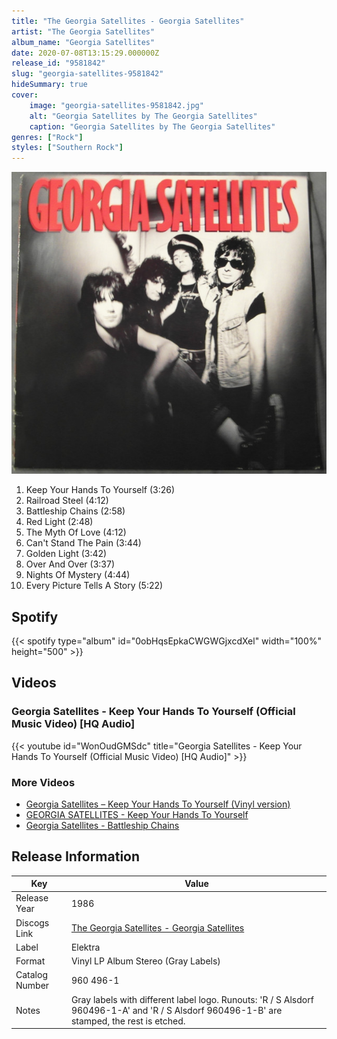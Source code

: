 ```yaml
---
title: "The Georgia Satellites - Georgia Satellites"
artist: "The Georgia Satellites"
album_name: "Georgia Satellites"
date: 2020-07-08T13:15:29.000000Z
release_id: "9581842"
slug: "georgia-satellites-9581842"
hideSummary: true
cover:
    image: "georgia-satellites-9581842.jpg"
    alt: "Georgia Satellites by The Georgia Satellites"
    caption: "Georgia Satellites by The Georgia Satellites"
genres: ["Rock"]
styles: ["Southern Rock"]
---
```


![Georgia Satellites by The Georgia Satellites](georgia-satellites-9581842.jpg)

<!-- section break -->

1. Keep Your Hands To Yourself (3:26)
2. Railroad Steel (4:12)
3. Battleship Chains (2:58)
4. Red Light (2:48)
5. The Myth Of Love (4:12)
6. Can't Stand The Pain (3:44)
7. Golden Light (3:42)
8. Over And Over (3:37)
9. Nights Of Mystery (4:44)
10. Every Picture Tells A Story (5:22)

<!-- section break -->


## Spotify
{{< spotify type="album" id="0obHqsEpkaCWGWGjxcdXel" width="100%" height="500" >}}



## Videos
### Georgia Satellites - Keep Your Hands To Yourself (Official Music Video) [HQ Audio]
{{< youtube id="WonOudGMSdc" title="Georgia Satellites - Keep Your Hands To Yourself (Official Music Video) [HQ Audio]" >}}<br>

### More Videos

- [Georgia Satellites – Keep Your Hands To Yourself  (Vinyl version)](https://www.youtube.com/watch?v=dCvTR4RNKog)
- [GEORGIA SATELLITES - Keep Your Hands To Yourself](https://www.youtube.com/watch?v=PdpAop7gp0w)
- [Georgia Satellites - Battleship Chains](https://www.youtube.com/watch?v=HQr7RxYec-0)


## Release Information
|  Key           | Value                                                |
| ---------------| ---------------------------------------------------- |
| Release Year   | 1986                                   |
| Discogs Link   | [The Georgia Satellites - Georgia Satellites](https://www.discogs.com/release/9581842-Georgia-Satellites-Georgia-Satellites) |
| Label          | Elektra |
| Format         | Vinyl LP Album Stereo (Gray Labels) |
| Catalog Number | 960 496-1 |
| Notes | Gray labels with different label logo.  Runouts: 'R / S Alsdorf 960496-1-A' and 'R / S Alsdorf 960496-1-B' are stamped, the rest is etched. |